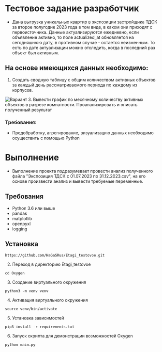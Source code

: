 # Тестовое задание разработчик

* Дана выгрузка уникальных квартир в экспозиции застройщика ТДСК за второе полугодие 2023 года в том виде, в каком они приходят с первоисточника.
Данные актуализируются ежедневно, если объявление активно, то поле actualized_at обновляется на сегодняшнюю дату, в противном случае - остается неизменным. То есть по дате актуализации можно отследить, когда в последний раз объект был активным.

## На основе имеющихся данных необходимо:
1. Создать сводную таблицу с общим количеством активных объектов за каждый день рассматриваемого периода по каждому из корпусов.
   
 ![Вариант](https://github.com/HaGaSRus/Etagi_testovoe/assets/107768388/c1f29c7e-aa3a-437a-b2fc-d83911fc791f)
3. Вывести график по месячному количеству активных объектов в разрезе комнатности. Проанализировать и описать полученный результат

### Требования:

* Предобработку, агрегирование, визуализацию данных необходимо осуществить  с помощью Python


# Выполнение 

* Выполнение проекта подразумевает провести анализ полученного файла "Экспозиция ТДСК с 01.07.2023 по 31.12.2023.csv", на его основе произвести анализ и вывести требуемые переменные.

## Требования

- Python 3.6 или выше
- pandas
- matplotlib
- openpyxl
- logging
<!--Установка-->
## Установка

```https://github.com/HaGaSRus/Etagi_testovoe.git```

2. Переход в директорию Etagi_testovoe

```cd Oxygen```

3. Создание виртуального окружения

```python3 -m venv venv```

4. Активация виртуального окружения

```source venv/bin/activate```

5. Установка зависимостей

```pip3 install -r requirements.txt```

6. Запуск скрипта для демонстрации возможностей Oxygen

```python main.py```

